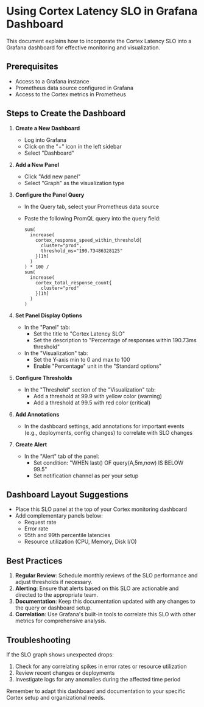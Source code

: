 # Using Cortex Latency SLO in Grafana Dashboard

This document explains how to incorporate the Cortex Latency SLO into a Grafana dashboard for effective monitoring and visualization.

## Prerequisites

- Access to a Grafana instance
- Prometheus data source configured in Grafana
- Access to the Cortex metrics in Prometheus

## Steps to Create the Dashboard

1. **Create a New Dashboard**
   - Log into Grafana
   - Click on the "+" icon in the left sidebar
   - Select "Dashboard"

2. **Add a New Panel**
   - Click "Add new panel"
   - Select "Graph" as the visualization type

3. **Configure the Panel Query**
   - In the Query tab, select your Prometheus data source
   - Paste the following PromQL query into the query field:

     ```
     sum(
       increase(
         cortex_response_speed_within_threshold{
           cluster="prod",
           threshold_ms="190.73486328125"
         }[1h]
       )
     ) * 100 / 
     sum(
       increase(
         cortex_total_response_count{
           cluster="prod"
         }[1h]
       )
     )
     ```

4. **Set Panel Display Options**
   - In the "Panel" tab:
     - Set the title to "Cortex Latency SLO"
     - Set the description to "Percentage of responses within 190.73ms threshold"
   - In the "Visualization" tab:
     - Set the Y-axis min to 0 and max to 100
     - Enable "Percentage" unit in the "Standard options"

5. **Configure Thresholds**
   - In the "Threshold" section of the "Visualization" tab:
     - Add a threshold at 99.9 with yellow color (warning)
     - Add a threshold at 99.5 with red color (critical)

6. **Add Annotations**
   - In the dashboard settings, add annotations for important events (e.g., deployments, config changes) to correlate with SLO changes

7. **Create Alert**
   - In the "Alert" tab of the panel:
     - Set condition: "WHEN last() OF query(A,5m,now) IS BELOW 99.5"
     - Set notification channel as per your setup

## Dashboard Layout Suggestions

- Place this SLO panel at the top of your Cortex monitoring dashboard
- Add complementary panels below:
  - Request rate
  - Error rate
  - 95th and 99th percentile latencies
  - Resource utilization (CPU, Memory, Disk I/O)

## Best Practices

1. **Regular Review**: Schedule monthly reviews of the SLO performance and adjust thresholds if necessary.
2. **Alerting**: Ensure that alerts based on this SLO are actionable and directed to the appropriate team.
3. **Documentation**: Keep this documentation updated with any changes to the query or dashboard setup.
4. **Correlation**: Use Grafana's built-in tools to correlate this SLO with other metrics for comprehensive analysis.

## Troubleshooting

If the SLO graph shows unexpected drops:
1. Check for any correlating spikes in error rates or resource utilization
2. Review recent changes or deployments
3. Investigate logs for any anomalies during the affected time period

Remember to adapt this dashboard and documentation to your specific Cortex setup and organizational needs.